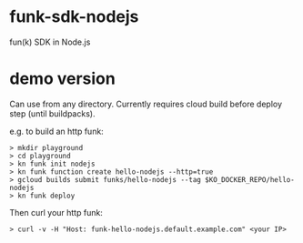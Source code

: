 # funk-sdk-nodejs
fun(k) SDK in Node.js

# demo version

Can use from any directory. Currently requires cloud build before deploy step (until buildpacks).

e.g. to build an http funk:

```
> mkdir playground
> cd playground
> kn funk init nodejs
> kn funk function create hello-nodejs --http=true
> gcloud builds submit funks/hello-nodejs --tag $KO_DOCKER_REPO/hello-nodejs
> kn funk deploy
```
Then curl your http funk:
```
> curl -v -H "Host: funk-hello-nodejs.default.example.com" <your IP>
```
